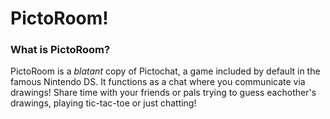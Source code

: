 # PictoRoom!

### What is PictoRoom?

PictoRoom is a *blatant* copy of Pictochat, a game included by default in the famous Nintendo DS.
It functions as a chat where you communicate via drawings!
Share time with your friends or pals trying to guess eachother's drawings, playing tic-tac-toe or just chatting!